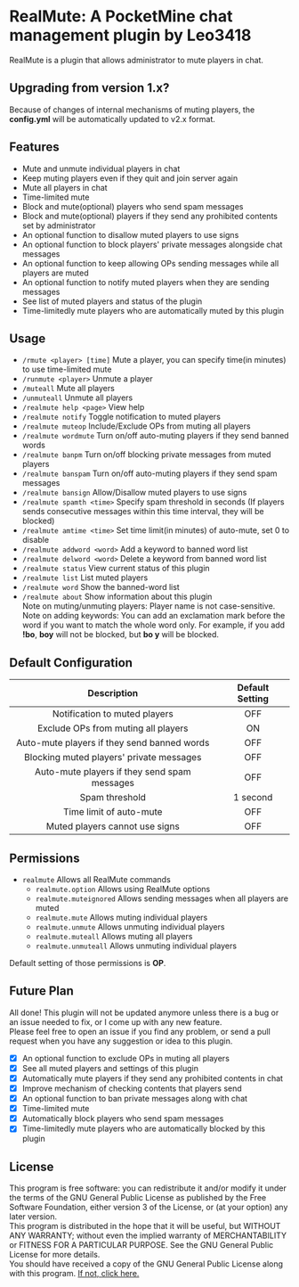 # RealMute: A PocketMine chat management plugin by Leo3418
RealMute is a plugin that allows administrator to mute players in chat. 

## Upgrading from version 1.x?
Because of changes of internal mechanisms of muting players, the **config.yml** will be automatically updated to v2.x format.

## Features
* Mute and unmute individual players in chat
* Keep muting players even if they quit and join server again
* Mute all players in chat
* Time-limited mute
* Block and mute(optional) players who send spam messages
* Block and mute(optional) players if they send any prohibited contents set by administrator
* An optional function to disallow muted players to use signs
* An optional function to block players' private messages alongside chat messages
* An optional function to keep allowing OPs sending messages while all players are muted
* An optional function to notify muted players when they are sending messages
* See list of muted players and status of the plugin
* Time-limitedly mute players who are automatically muted by this plugin

## Usage
* `/rmute <player> [time]` Mute a player, you can specify time(in minutes) to use time-limited mute
* `/runmute <player>` Unmute a player
* `/muteall` Mute all players
* `/unmuteall` Unmute all players
* `/realmute help <page>` View help
* `/realmute notify` Toggle notification to muted players
* `/realmute muteop` Include/Exclude OPs from muting all players
* `/realmute wordmute` Turn on/off auto-muting players if they send banned words
* `/realmute banpm` Turn on/off blocking private messages from muted players
* `/realmute banspam` Turn on/off auto-muting players if they send spam messages
* `/realmute bansign` Allow/Disallow muted players to use signs
* `/realmute spamth <time>` Specify spam threshold in seconds (If players sends consecutive messages within this time interval, they will be blocked)
* `/realmute amtime <time>` Set time limit(in minutes) of auto-mute, set 0 to disable
* `/realmute addword <word>` Add a keyword to banned word list
* `/realmute delword <word>` Delete a keyword from banned word list
* `/realmute status` View current status of this plugin
* `/realmute list` List muted players
* `/realmute word` Show the banned-word list
* `/realmute about` Show information about this plugin  
Note on muting/unmuting players: Player name is not case-sensitive.  
Note on adding keywords: You can add an exclamation mark before the word if you want to match the whole word only. For example, if you add **!bo**, **boy** will not be blocked, but **bo y** will be blocked.

## Default Configuration
| Description | Default Setting |
| :---: | :---: |
| Notification to muted players | OFF |
| Exclude OPs from muting all players | ON |
| Auto-mute players if they send banned words | OFF |
| Blocking muted players' private messages | OFF |
| Auto-mute players if they send spam messages | OFF |
| Spam threshold | 1 second |
| Time limit of auto-mute | OFF |
| Muted players cannot use signs | OFF |

## Permissions
* `realmute` Allows all RealMute commands
  * `realmute.option` Allows using RealMute options
  * `realmute.muteignored` Allows sending messages when all players are muted
  * `realmute.mute` Allows muting individual players
  * `realmute.unmute` Allows unmuting individual players
  * `realmute.muteall` Allows muting all players
  * `realmute.unmuteall` Allows unmuting individual players

Default setting of those permissions is **OP**.

## Future Plan
All done! This plugin will not be updated anymore unless there is a bug or an issue needed to fix, or I come up with any new feature.  
Please feel free to open an issue if you find any problem, or send a pull request when you have any suggestion or idea to this plugin.  
* [x] An optional function to exclude OPs in muting all players
* [x] See all muted players and settings of this plugin
* [x] Automatically mute players if they send any prohibited contents in chat
* [x] Improve mechanism of checking contents that players send
* [x] An optional function to ban private messages along with chat
* [x] Time-limited mute
* [x] Automatically block players who send spam messages
* [x] Time-limitedly mute players who are automatically blocked by this plugin

## License
This program is free software: you can redistribute it and/or modify it under the terms of the GNU General Public License as published by the Free Software Foundation, either version 3 of the License, or (at your option) any later version.  
This program is distributed in the hope that it will be useful, but WITHOUT ANY WARRANTY; without even the implied warranty of MERCHANTABILITY or FITNESS FOR A PARTICULAR PURPOSE. See the GNU General Public License for more details.  
You should have received a copy of the GNU General Public License along with this program. [If not, click here.](http://www.gnu.org/licenses/)
